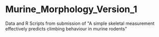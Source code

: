 # Murine_Morphology_Version_1
Data and R Scripts from submission of "A simple skeletal measurement effectively predicts climbing behaviour in murine rodents"
